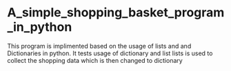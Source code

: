 # A_simple_shopping_basket_program_in_python
This program is implimented based on the usage of lists and and Dictionaries in python.
It tests usage of dictionary and list
lists is used to collect the shopping data which is then changed to dictionary

